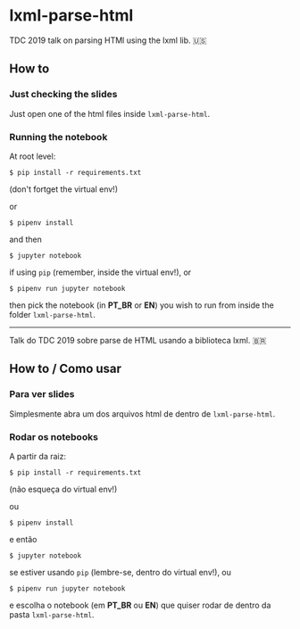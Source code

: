 # lxml-parse-html

TDC 2019 talk on parsing HTMl using the lxml lib. :us:

## How to

### Just checking the slides

Just open one of the html files inside `lxml-parse-html`.

### Running the notebook

At root level:

`$ pip install -r requirements.txt`

(don't fortget the virtual env!)

or

`$ pipenv install`

and then

`$ jupyter notebook`

if using `pip` (remember, inside the virtual env!), or

`$ pipenv run jupyter notebook`

then pick the notebook (in **PT_BR** or **EN**) you wish to run from inside the folder `lxml-parse-html`.

---

Talk do TDC 2019 sobre parse de HTML usando a biblioteca lxml. 🇧🇷

## How to / Como usar

### Para ver slides

Simplesmente abra um dos arquivos html de dentro de `lxml-parse-html`.

### Rodar os notebooks

A partir da raiz:

`$ pip install -r requirements.txt`

(não esqueça do virtual env!)

ou

`$ pipenv install`

e então

`$ jupyter notebook`

se estiver usando `pip` (lembre-se, dentro do virtual env!), ou

`$ pipenv run jupyter notebook`

e escolha o notebook (em **PT_BR** ou **EN**) que quiser rodar de dentro da pasta `lxml-parse-html`.
